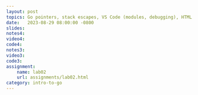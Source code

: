 ```yaml
---
layout: post
topics: Go pointers, stack escapes, VS Code (modules, debugging), HTML review, tokenizer, go get, go test
date:   2023-08-29 08:00:00 -0800
slides: 
notes4: 
video4: 
code4: 
notes3: 
video3: 
code3: 
assignment:
    name: lab02
    url: assignments/lab02.html
category: intro-to-go
---
```

